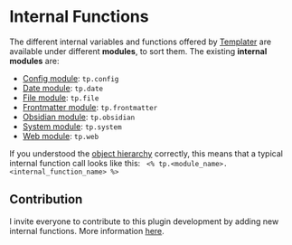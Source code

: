 # Internal Functions

The different internal variables and functions offered by [Templater](https://github.com/SilentVoid13/Templater) are available under different **modules**, to sort them. The existing **internal modules** are:

- [Config module](./internal-modules/config-module.md): `tp.config`
- [Date module](./internal-modules/date-module.md): `tp.date`
- [File module](./internal-modules/file-module.md): `tp.file`
- [Frontmatter module](./internal-modules/frontmatter-module.md): `tp.frontmatter`
- [Obsidian module](./internal-modules/obsidian-module.md): `tp.obsidian`
- [System module](./internal-modules/system-module.md): `tp.system`
- [Web module](./internal-modules/web-module.md): `tp.web`

If you understood the [object hierarchy](../syntax.md#objects-hierarchy) correctly, this means that a typical internal function call looks like this: ` <% tp.<module_name>.<internal_function_name> %>`

## Contribution 

I invite everyone to contribute to this plugin development by adding new internal functions. More information [here](./contribute.md).